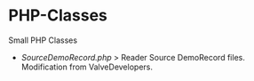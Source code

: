 # PHP-Classes
Small PHP Classes

- *SourceDemoRecord.php* > Reader Source DemoRecord files. Modification from ValveDevelopers.
